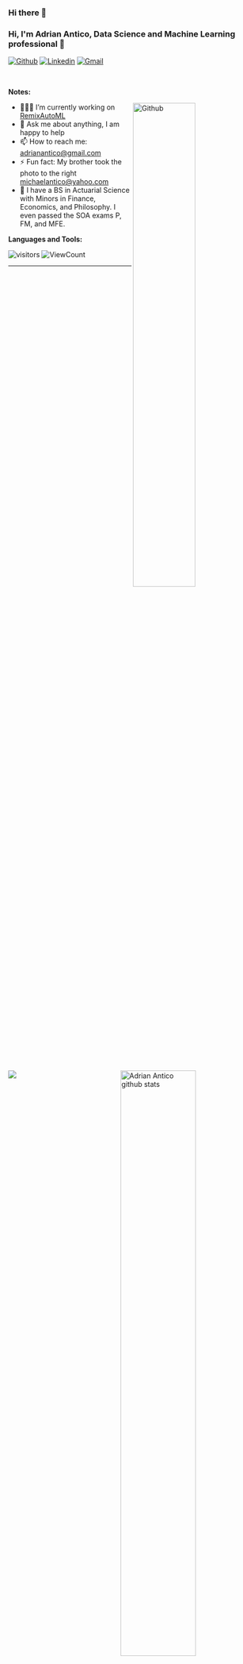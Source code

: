 ### Hi there 👋

<!--
**AdrianAntico/AdrianAntico** is a ✨ _special_ ✨ repository because its `README.md` (this file) appears on your GitHub profile.

Here are some ideas to get you started:

- 🔭 I’m currently working on ...
- 🌱 I’m currently learning ...
- 👯 I’m looking to collaborate on ...
- 🤔 I’m looking for help with ...
- 💬 Ask me about ...
- 📫 How to reach me: ...
- 😄 Pronouns: ...
- ⚡ Fun fact: ...
-->


<!-- Your title -->
### Hi, I'm Adrian Antico, Data Science and Machine Learning professional 🚀

<!-- Your badges
You can use the website to generate badges: https://shields.io/
-->

[![Github](https://img.shields.io/badge/-Github-000?style=flat&logo=Github&logoColor=white)](https://github.com/AdrianAntico)
[![Linkedin](https://img.shields.io/badge/-LinkedIn-blue?style=flat&logo=Linkedin&logoColor=white)](https://www.linkedin.com/in/adrian-antico/)
[![Gmail](https://img.shields.io/badge/-Gmail-c14438?style=flat&logo=Gmail&logoColor=white)](mailto:adrianantico@gmail.com)

&nbsp;

<!-- Talking about you -->
**Notes:**

<!-- Any image aligned to the right. Beware the width -->
<img width="50%" align="right" alt="Github" src="https://github.com/AdrianAntico/RemixAutoML/blob/master/Images/0V8A6189.jpg" />

- 👨🏽‍💻 I’m currently working on [RemixAutoML](https://github.com/AdrianAntico/RemixAutoML)
- 💬 Ask me about anything, I am happy to help
- 📫 How to reach me: adrianantico@gmail.com
- ⚡ Fun fact: My brother took the photo to the right michaelantico@yahoo.com
- 🌱 I have a BS in Actuarial Science with Minors in Finance, Economics, and Philosophy. I even passed the SOA exams P, FM, and MFE.

**Languages and Tools:** 

<!-- Your github readme stats
You can use this api: https://github.com/anuraghazra/github-readme-stats
-->
<p>
  <a href="https://github.com/onimur/handle-path-oz">
    <img width="55%" align="right" alt="Adrian Antico github stats" src="https://github-readme-stats.vercel.app/api?username=AdrianAntico&show_icons=true&hide_border=true" />
  </a>  
</p>

<!-- Your hits or visitors
site: http://hits.dwyl.com or https://visitor-badge.glitch.me
Both apis are in trouble due to the number of requests, if you know any other to register visitors, great
-->
<p align="left">
  <img alt="visitors" src="https://visitor-badge.glitch.me/badge?page_id=onimur.onimur" />
  <!-- https://github.com/wesky93/views this is a clone of the hits -->
  <img alt="ViewCount" src="https://views.whatilearened.today/views/github/onimur/onimur.svg" />
</p>

---

<!-- Its main projects -->
<p align="left">
  <a href="https://github.com/AdrianAntico/RemixAutoML">
    <img align="left" src="https://github-readme-stats.vercel.app/api/pin/?username=AdrianAntico&repo=RemixAutoML" />
  </a>
</p>
